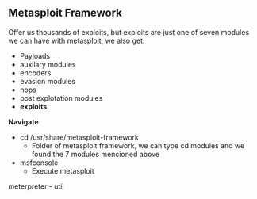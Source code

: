 ## Metasploit Framework
Offer us thousands of exploits, but exploits are just one of seven modules we can have with metasploit, we also get:
- Payloads
- auxilary modules
- encoders
- evasion modules
- nops
- post explotation modules
- **exploits**

**Navigate**
+ cd /usr/share/metasploit-framework
  - Folder of metasploit framework, we can type cd modules and we found the 7 modules mencioned above
+ msfconsole
  - Execute metasploit 


meterpreter - util
